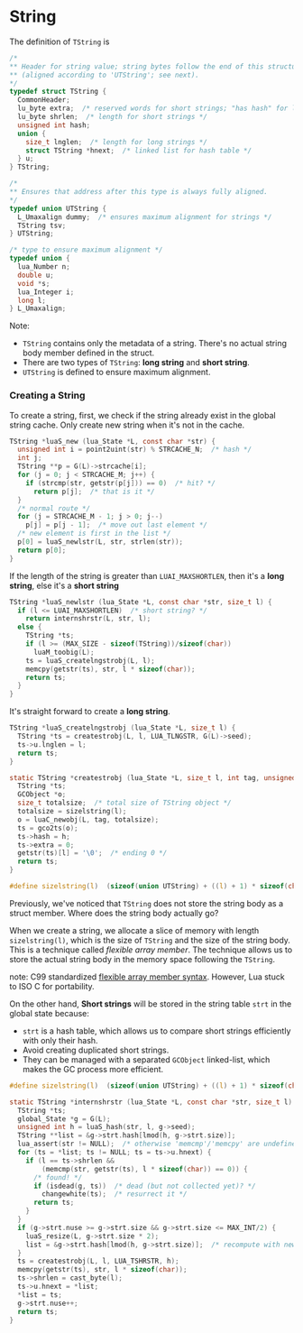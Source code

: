 # String

The definition of `TString` is

```c
/*
** Header for string value; string bytes follow the end of this structure
** (aligned according to 'UTString'; see next).
*/
typedef struct TString {
  CommonHeader;
  lu_byte extra;  /* reserved words for short strings; "has hash" for longs */
  lu_byte shrlen;  /* length for short strings */
  unsigned int hash;
  union {
    size_t lnglen;  /* length for long strings */
    struct TString *hnext;  /* linked list for hash table */
  } u;
} TString;

/*
** Ensures that address after this type is always fully aligned.
*/
typedef union UTString {
  L_Umaxalign dummy;  /* ensures maximum alignment for strings */
  TString tsv;
} UTString;

/* type to ensure maximum alignment */
typedef union {
  lua_Number n;
  double u;
  void *s;
  lua_Integer i;
  long l;
} L_Umaxalign;
```

Note:

* `TString` contains only the metadata of a string. There's no actual string body member defined in the struct.
* There are two types of `TString`: **long string** and **short string**.
* `UTString` is defined to ensure maximum alignment.

### Creating a String

To create a string, first, we check if the string already exist in the global string cache. Only create new string when it's not in the cache.

```c
TString *luaS_new (lua_State *L, const char *str) {
  unsigned int i = point2uint(str) % STRCACHE_N;  /* hash */
  int j;
  TString **p = G(L)->strcache[i];
  for (j = 0; j < STRCACHE_M; j++) {
    if (strcmp(str, getstr(p[j])) == 0)  /* hit? */
      return p[j];  /* that is it */
  }
  /* normal route */
  for (j = STRCACHE_M - 1; j > 0; j--)
    p[j] = p[j - 1];  /* move out last element */
  /* new element is first in the list */
  p[0] = luaS_newlstr(L, str, strlen(str));
  return p[0];
}
```

If the length of the string is greater than `LUAI_MAXSHORTLEN`, then it's a **long string**, else it's a **short string**

```c
TString *luaS_newlstr (lua_State *L, const char *str, size_t l) {
  if (l <= LUAI_MAXSHORTLEN)  /* short string? */
    return internshrstr(L, str, l);
  else {
    TString *ts;
    if (l >= (MAX_SIZE - sizeof(TString))/sizeof(char))
      luaM_toobig(L);
    ts = luaS_createlngstrobj(L, l);
    memcpy(getstr(ts), str, l * sizeof(char));
    return ts;
  }
}
```

It's straight forward to create a **long string**.

```c
TString *luaS_createlngstrobj (lua_State *L, size_t l) {
  TString *ts = createstrobj(L, l, LUA_TLNGSTR, G(L)->seed);
  ts->u.lnglen = l;
  return ts;
}

static TString *createstrobj (lua_State *L, size_t l, int tag, unsigned int h) {
  TString *ts;
  GCObject *o;
  size_t totalsize;  /* total size of TString object */
  totalsize = sizelstring(l);
  o = luaC_newobj(L, tag, totalsize);
  ts = gco2ts(o);
  ts->hash = h;
  ts->extra = 0;
  getstr(ts)[l] = '\0';  /* ending 0 */
  return ts;
}

#define sizelstring(l)  (sizeof(union UTString) + ((l) + 1) * sizeof(char))
```

Previously, we've noticed that `TString` does not store the string body as a struct member. Where does the string body actually go?

When we create a string, we allocate a slice of memory with length `sizelstring(l)`, which is the size of `TString` and the size of the string body. This is a technique called *flexible array member*. The technique allows us to store the actual string body in the memory space following the `TString`.

note: C99 standardized [flexible array member syntax](https://en.wikipedia.org/wiki/Flexible_array_member). However, Lua stuck to ISO C for portability.

On the other hand, **Short strings** will be stored in the string table  `strt` in the global state because:

* `strt` is a hash table, which allows us to compare short strings efficiently with only their hash.
* Avoid creating duplicated short strings.
* They can be managed with a separated `GCObject` linked-list, which makes the GC process more efficient.

```c
#define sizelstring(l)  (sizeof(union UTString) + ((l) + 1) * sizeof(char))

static TString *internshrstr (lua_State *L, const char *str, size_t l) {
  TString *ts;
  global_State *g = G(L);
  unsigned int h = luaS_hash(str, l, g->seed);
  TString **list = &g->strt.hash[lmod(h, g->strt.size)];
  lua_assert(str != NULL);  /* otherwise 'memcmp'/'memcpy' are undefined */
  for (ts = *list; ts != NULL; ts = ts->u.hnext) {
    if (l == ts->shrlen &&
        (memcmp(str, getstr(ts), l * sizeof(char)) == 0)) {
      /* found! */
      if (isdead(g, ts))  /* dead (but not collected yet)? */
        changewhite(ts);  /* resurrect it */
      return ts;
    }
  }
  if (g->strt.nuse >= g->strt.size && g->strt.size <= MAX_INT/2) {
    luaS_resize(L, g->strt.size * 2);
    list = &g->strt.hash[lmod(h, g->strt.size)];  /* recompute with new size */
  }
  ts = createstrobj(L, l, LUA_TSHRSTR, h);
  memcpy(getstr(ts), str, l * sizeof(char));
  ts->shrlen = cast_byte(l);
  ts->u.hnext = *list;
  *list = ts;
  g->strt.nuse++;
  return ts;
}
```

